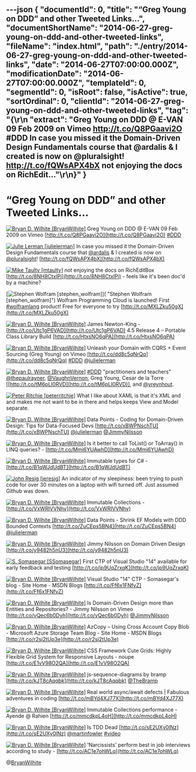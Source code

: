 ---json
{
  "documentId": 0,
  "title": "“Greg Young on DDD” and other Tweeted Links…",
  "documentShortName": "2014-06-27-greg-young-on-ddd-and-other-tweeted-links",
  "fileName": "index.html",
  "path": "./entry/2014-06-27-greg-young-on-ddd-and-other-tweeted-links",
  "date": "2014-06-27T07:00:00.000Z",
  "modificationDate": "2014-06-27T07:00:00.000Z",
  "templateId": 0,
  "segmentId": 0,
  "isRoot": false,
  "isActive": true,
  "sortOrdinal": 0,
  "clientId": "2014-06-27-greg-young-on-ddd-and-other-tweeted-links",
  "tag": "{\r\n  \"extract\": \"Greg Young on DDD @ E-VAN 09 Feb 2009 on Vimeo http://t.co/Q8PGaavi2O #DDD  In case you missed it the Domain-Driven Design Fundamentals course that @ardalis & I created is now on @pluralsight! http://t.co/fQWsAPX4bX  not enjoying the docs on RichEdit...\"\r\n}"
}
---

# “Greg Young on DDD” and other Tweeted Links…

[<img alt="Bryan D. Wilhite [BryanWilhite]" src="https://songhay.blob.core.windows.net/shared-social-twitter/BryanWilhite.jpeg">](http://t.co/UNdqV0Z1zz "Bryan D. Wilhite [BryanWilhite]") <span>Greg Young on DDD @ E-VAN 09 Feb 2009 on Vimeo [http://t.co/Q8PGaavi2O](http://t.co/Q8PGaavi2O) [#DDD](http://search.twitter.com/search?q=%23DDD)</span>

[<img alt="Julie Lerman [julielerman]" src="https://songhay.blob.core.windows.net/shared-social-twitter/julielerman.jpeg">](http://t.co/FtL7wpKePq "Julie Lerman [julielerman]") <span>In case you missed it the Domain-Driven Design Fundamentals course that [@ardalis](http://twitter.com/ardalis) & I created is now on [@pluralsight](http://twitter.com/pluralsight)! [http://t.co/fQWsAPX4bX](http://t.co/fQWsAPX4bX)</span>

[<img alt="Mike Taulty [mtaulty]" src="https://songhay.blob.core.windows.net/shared-social-twitter/mtaulty.png">](http://t.co/iVomBMJ51E "Mike Taulty [mtaulty]") <span>not enjoying the docs on RichEditBox [http://t.co/8NH8CtxIPi](http://t.co/8NH8CtxIPi) - feels like it's been doc'd by a machine?</span>

[<img alt="Stephen Wolfram [stephen_wolfram]" src="https://songhay.blob.core.windows.net/shared-social-twitter/stephen_wolfram.png">]( "Stephen Wolfram [stephen_wolfram]") <span>Wolfram Programming Cloud is launched! First [#wolframlang](http://search.twitter.com/search?q=%23wolframlang) product! Free for everyone to try [http://t.co/MXLZku50gX](http://t.co/MXLZku50gX)</span>

[<img alt="Bryan D. Wilhite [BryanWilhite]" src="https://songhay.blob.core.windows.net/shared-social-twitter/BryanWilhite.jpeg">](http://t.co/UNdqV0Z1zz "Bryan D. Wilhite [BryanWilhite]") <span>James Newton-King - [http://t.co/Utc1gP6VAD](http://t.co/Utc1gP6VAD) 4.5 Release 4 – Portable Class Library Build [http://t.co/HtxsNO6qPA](http://t.co/HtxsNO6qPA)</span>

[<img alt="Bryan D. Wilhite [BryanWilhite]" src="https://songhay.blob.core.windows.net/shared-social-twitter/BryanWilhite.jpeg">](http://t.co/UNdqV0Z1zz "Bryan D. Wilhite [BryanWilhite]") <span>Unleash your Domain with CQRS + Event Sourcing (Greg Young) on Vimeo [http://t.co/dd8c5qNrQq](http://t.co/dd8c5qNrQq) [#DDD](http://search.twitter.com/search?q=%23DDD) [@julielerman](http://twitter.com/julielerman)</span>

[<img alt="Bryan D. Wilhite [BryanWilhite]" src="https://songhay.blob.core.windows.net/shared-social-twitter/BryanWilhite.jpeg">](http://t.co/UNdqV0Z1zz "Bryan D. Wilhite [BryanWilhite]") <span>[#DDD](http://search.twitter.com/search?q=%23DDD) "practitioners and teachers" [@thepaulrayner](http://twitter.com/thepaulrayner), [@VaughnVernon](http://twitter.com/VaughnVernon), Greg Young, Cesar de la Torre [[http://t.co/tM6pLI0RVD](http://t.co/tM6pLI0RVD)], and [@yreynhout](http://twitter.com/yreynhout).</span>

[<img alt="Peter Ritchie [peterritchie]" src="https://songhay.blob.core.windows.net/shared-social-twitter/peterritchie.jpeg">](http://t.co/KvtlLGSmSz "Peter Ritchie [peterritchie]") <span>What I like about XAML is that it's XML and and makes me not want to be in there and helps keeps View and Model separate.</span>

[<img alt="Bryan D. Wilhite [BryanWilhite]" src="https://songhay.blob.core.windows.net/shared-social-twitter/BryanWilhite.jpeg">](http://t.co/UNdqV0Z1zz "Bryan D. Wilhite [BryanWilhite]") <span>Data Points - Coding for Domain-Driven Design: Tips for Data-Focused Devs [http://t.co/xBWPNschTU](http://t.co/xBWPNschTU) [@julielerman](http://twitter.com/julielerman) [@JimmyNilsson](http://twitter.com/JimmyNilsson)</span>

[<img alt="Bryan D. Wilhite [BryanWilhite]" src="https://songhay.blob.core.windows.net/shared-social-twitter/BryanWilhite.jpeg">](http://t.co/UNdqV0Z1zz "Bryan D. Wilhite [BryanWilhite]") <span>Is it better to call ToList() or ToArray() in LINQ queries? - [http://t.co/Mmi6YUAwhD](http://t.co/Mmi6YUAwhD)</span>

[<img alt="Bryan D. Wilhite [BryanWilhite]" src="https://songhay.blob.core.windows.net/shared-social-twitter/BryanWilhite.jpeg">](http://t.co/UNdqV0Z1zz "Bryan D. Wilhite [BryanWilhite]") <span>Immutable types for C# - [http://t.co/B1qWJdUdBT](http://t.co/B1qWJdUdBT)</span>

[<img alt="John Resig [jeresig]" src="https://songhay.blob.core.windows.net/shared-social-twitter/jeresig.jpeg">](http://t.co/DhxxrmIfa8 "John Resig [jeresig]") <span>An indicator of my sleepiness: been trying to push code for over 30 minutes on a laptop with wifi turned off. Just assumed Github was down.</span>

[<img alt="Bryan D. Wilhite [BryanWilhite]" src="https://songhay.blob.core.windows.net/shared-social-twitter/BryanWilhite.jpeg">](http://t.co/UNdqV0Z1zz "Bryan D. Wilhite [BryanWilhite]") <span>Immutable Collections - [http://t.co/VxWRIVVNhv](http://t.co/VxWRIVVNhv)</span>

[<img alt="Bryan D. Wilhite [BryanWilhite]" src="https://songhay.blob.core.windows.net/shared-social-twitter/BryanWilhite.jpeg">](http://t.co/UNdqV0Z1zz "Bryan D. Wilhite [BryanWilhite]") <span>Data Points - Shrink EF Models with DDD Bounded Contexts [http://t.co/ZuCEps5BN4](http://t.co/ZuCEps5BN4) [@julielerman](http://twitter.com/julielerman)</span>

[<img alt="Bryan D. Wilhite [BryanWilhite]" src="https://songhay.blob.core.windows.net/shared-social-twitter/BryanWilhite.jpeg">](http://t.co/UNdqV0Z1zz "Bryan D. Wilhite [BryanWilhite]") <span>Jimmy Nilsson on Domain Driven Design [http://t.co/y9482h5nU3](http://t.co/y9482h5nU3)</span>

[<img alt="S. Somasegar [SSomasegar]" src="https://songhay.blob.core.windows.net/shared-social-twitter/SSomasegar.jpeg">](http://t.co/TUP2K5657h "S. Somasegar [SSomasegar]") <span>First CTP of Visual Studio "14" available for early feedback and testing [http://t.co/jp9UqZrxqK](http://t.co/jp9UqZrxqK)</span>

[<img alt="Bryan D. Wilhite [BryanWilhite]" src="https://songhay.blob.core.windows.net/shared-social-twitter/BryanWilhite.jpeg">](http://t.co/UNdqV0Z1zz "Bryan D. Wilhite [BryanWilhite]") <span>Visual Studio "14" CTP - Somasegar's blog - Site Home - MSDN Blogs [http://t.co/Ff6x1FNfvZ](http://t.co/Ff6x1FNfvZ)</span>

[<img alt="Bryan D. Wilhite [BryanWilhite]" src="https://songhay.blob.core.windows.net/shared-social-twitter/BryanWilhite.jpeg">](http://t.co/UNdqV0Z1zz "Bryan D. Wilhite [BryanWilhite]") <span>Is Domain-Driven Design more than Entities and Repositories? - Jimmy Nilsson on Vimeo [http://t.co/vQec6b0Dyh](http://t.co/vQec6b0Dyh) [@JimmyNilsson](http://twitter.com/JimmyNilsson)</span>

[<img alt="Bryan D. Wilhite [BryanWilhite]" src="https://songhay.blob.core.windows.net/shared-social-twitter/BryanWilhite.jpeg">](http://t.co/UNdqV0Z1zz "Bryan D. Wilhite [BryanWilhite]") <span>AzCopy – Using Cross Account Copy Blob - Microsoft Azure Storage Team Blog - Site Home - MSDN Blogs [http://t.co/r2sj2tUp3e](http://t.co/r2sj2tUp3e)</span>

[<img alt="Bryan D. Wilhite [BryanWilhite]" src="https://songhay.blob.core.windows.net/shared-social-twitter/BryanWilhite.jpeg">](http://t.co/UNdqV0Z1zz "Bryan D. Wilhite [BryanWilhite]") <span>CSS Framework Cute Grids: Highly Flexible Grid System for Responsive Layouts - noupe [http://t.co/E1vV98O2QA](http://t.co/E1vV98O2QA)</span>

[<img alt="Bryan D. Wilhite [BryanWilhite]" src="https://songhay.blob.core.windows.net/shared-social-twitter/BryanWilhite.jpeg">](http://t.co/UNdqV0Z1zz "Bryan D. Wilhite [BryanWilhite]") <span>js-sequence-diagrams by bramp [http://t.co/kJT8cAqqbk](http://t.co/kJT8cAqqbk) [@TheBramp](http://twitter.com/TheBramp)</span>

[<img alt="Bryan D. Wilhite [BryanWilhite]" src="https://songhay.blob.core.windows.net/shared-social-twitter/BryanWilhite.jpeg">](http://t.co/UNdqV0Z1zz "Bryan D. Wilhite [BryanWilhite]") <span>Real world async/await defects | Fabulous adventures in coding [http://t.co/mBYd4XJ77X](http://t.co/mBYd4XJ77X)</span>

[<img alt="Bryan D. Wilhite [BryanWilhite]" src="https://songhay.blob.core.windows.net/shared-social-twitter/BryanWilhite.jpeg">](http://t.co/UNdqV0Z1zz "Bryan D. Wilhite [BryanWilhite]") <span>Immutable Collections performance - Ayende @ Rahien [http://t.co/mmcdkpL4oH](http://t.co/mmcdkpL4oH)</span>

[<img alt="Bryan D. Wilhite [BryanWilhite]" src="https://songhay.blob.core.windows.net/shared-social-twitter/BryanWilhite.jpeg">](http://t.co/UNdqV0Z1zz "Bryan D. Wilhite [BryanWilhite]") <span>Is TDD Dead [http://t.co/sE2UXy0lNz](http://t.co/sE2UXy0lNz) [@martinfowler](http://twitter.com/martinfowler) [#video](http://search.twitter.com/search?q=%23video)</span>

[<img alt="Bryan D. Wilhite [BryanWilhite]" src="https://songhay.blob.core.windows.net/shared-social-twitter/BryanWilhite.jpeg">](http://t.co/UNdqV0Z1zz "Bryan D. Wilhite [BryanWilhite]") <span>'Narcissists' perform best in job interviews according to study - [http://t.co/AC1e7ohWLq](http://t.co/AC1e7ohWLq)</span>

@[BryanWilhite](https://twitter.com/BryanWilhite)
